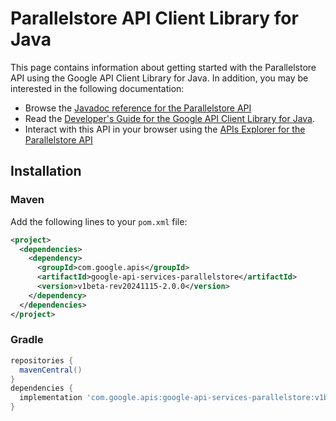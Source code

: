 # Parallelstore API Client Library for Java



This page contains information about getting started with the Parallelstore API
using the Google API Client Library for Java. In addition, you may be interested
in the following documentation:

* Browse the [Javadoc reference for the Parallelstore API][javadoc]
* Read the [Developer's Guide for the Google API Client Library for Java][google-api-client].
* Interact with this API in your browser using the [APIs Explorer for the Parallelstore API][api-explorer]

## Installation

### Maven

Add the following lines to your `pom.xml` file:

```xml
<project>
  <dependencies>
    <dependency>
      <groupId>com.google.apis</groupId>
      <artifactId>google-api-services-parallelstore</artifactId>
      <version>v1beta-rev20241115-2.0.0</version>
    </dependency>
  </dependencies>
</project>
```

### Gradle

```gradle
repositories {
  mavenCentral()
}
dependencies {
  implementation 'com.google.apis:google-api-services-parallelstore:v1beta-rev20241115-2.0.0'
}
```

[javadoc]: https://googleapis.dev/java/google-api-services-parallelstore/latest/index.html
[google-api-client]: https://github.com/googleapis/google-api-java-client/
[api-explorer]: https://developers.google.com/apis-explorer/#p/parallelstore/v1/
